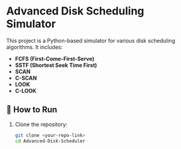 # Advanced Disk Scheduling Simulator

This project is a Python-based simulator for various disk scheduling algorithms. It includes:

- **FCFS (First-Come-First-Serve)**
- **SSTF (Shortest Seek Time First)**
- **SCAN**
- **C-SCAN**
- **LOOK**
- **C-LOOK**

## 📌 How to Run
1. Clone the repository:
   ```sh
   git clone <your-repo-link>
   cd Advanced-Disk-Scheduler
